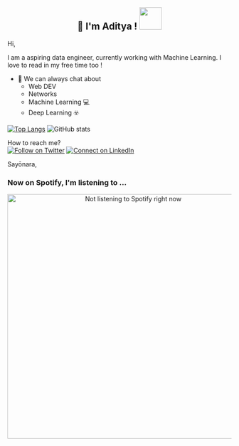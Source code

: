 
<h2 align="center"> 👋 I'm Aditya ! <img src="https://media.giphy.com/media/Ig9phyxs1ePIBSZDKS/giphy.gif" width="50"></h2>
Hi,

I am a aspiring data engineer, currently working with Machine Learning. I love to read in my free time too ! 

- :robot: We can always chat about 
    - Web DEV 
    - Networks 
    - Machine Learning :computer:
    - Deep Learning ☣️


[![Top Langs](https://github-readme-stats.vercel.app/api/top-langs/?username=skaarfacee&layout=compact&theme=dracula)](https://github.com/anuraghazra/github-readme-stats)
![GitHub stats](https://github-readme-stats.vercel.app/api?username=skaarfacee&show_icons=true&theme=dracula)



How to reach me?<br>
[![Follow on Twitter](https://img.shields.io/badge/Twitter-1DA1F2?style=for-the-badge&logo=twitter&logoColor=white)](https://twitter.com/AdityaAnil19) [![Connect on LinkedIn](https://img.shields.io/badge/LinkedIn-0077B5?style=for-the-badge&logo=linkedin&logoColor=white)](https://www.linkedin.com/in/aditya-anil/)

Sayōnara,<br>

### Now on Spotify, I'm listening to ...
<p align="center"><img align="center" src="https://novatorem-sigma-gold.vercel.app/api/spotify" alt=" Not listening to Spotify right now" width="550"/></p>


[//]: # (<img height="32" width="32" src="https://unpkg.com/simple-icons@v4/icons/angular.svg" /> just adding icons)

